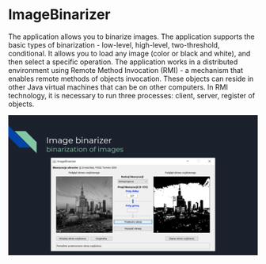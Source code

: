# ImageBinarizer

The application allows you to binarize images. The application supports the basic types of binarization - low-level, high-level, two-threshold, conditional. It allows you to load any image (color or black and white), and then select a specific operation. The application works in a distributed environment using Remote Method Invocation (RMI) - a mechanism that enables remote methods of objects invocation. These objects can reside in other Java virtual machines that can be on other computers. In RMI technology, it is necessary to run three processes: client, server, register of objects.

![Screenshot](./imagebinarizer.png)
